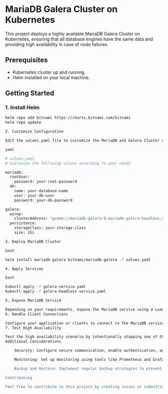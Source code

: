 # MariaDB Galera Cluster on Kubernetes

This project deploys a highly available MariaDB Galera Cluster on Kubernetes, ensuring that all database engines have the same data and providing high availability in case of node failures.

## Prerequisites

- Kubernetes cluster up and running.
- Helm installed on your local machine.

## Getting Started

### 1. Install Helm

```bash
helm repo add bitnami https://charts.bitnami.com/bitnami
helm repo update

2. Customize Configuration

Edit the values.yaml file to customize the MariaDB and Galera Cluster configurations.

yaml

# values.yaml
# Customize the following values according to your needs

mariadb:
  rootUser:
    password: your-root-password
  db:
    name: your-database-name
    user: your-db-user
    password: your-db-password

galera:
  wsrep:
    clusterAddress: "gcomm://mariadb-galera-0.mariadb-galera-headless,your-service-name.namespace.svc.cluster.local,mariadb-galera-2.mariadb-galera-headless.your-namespace.svc.cluster.local"
  persistence:
    storageClass: your-storage-class
    size: 1Gi

3. Deploy MariaDB Cluster

bash

helm install mariadb-galera bitnami/mariadb-galera -f values.yaml

4. Apply Services

bash

kubectl apply -f galera-service.yaml
kubectl apply -f galera-headless-service.yaml

5. Expose MariaDB Service

Depending on your requirements, expose the MariaDB service using a LoadBalancer or NodePort service.
6. Handle Client Connections

Configure your application or clients to connect to the MariaDB service endpoint.
7. Test High Availability

Test the high availability scenario by intentionally stopping one of the MariaDB pods and ensuring automatic rerouting of clients to available nodes.
Additional Considerations

    Security: Configure secure communication, enable authentication, and set up proper access controls.

    Monitoring: Set up monitoring using tools like Prometheus and Grafana to keep track of the cluster's health.

    Backup and Restore: Implement regular backup strategies to prevent data loss.

Contributing

Feel free to contribute to this project by creating issues or submitting pull requests.
